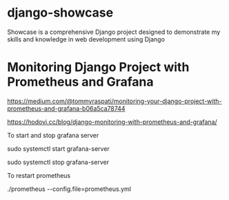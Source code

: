 # django-showcase
Showcase is a comprehensive Django project designed to demonstrate my skills and knowledge in web development using Django

# Monitoring Django Project with Prometheus and Grafana

https://medium.com/@tommyraspati/monitoring-your-django-project-with-prometheus-and-grafana-b06a5ca78744


https://hodovi.cc/blog/django-monitoring-with-prometheus-and-grafana/

To start and stop grafana server

sudo systemctl start grafana-server

sudo systemctl stop grafana-server

To restart prometheus

./prometheus --config.file=prometheus.yml
